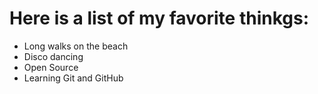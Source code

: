 # Here is a list of my favorite thinkgs:
- Long walks on the beach
- Disco dancing
- Open Source
- Learning Git and GitHub
